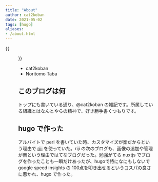 ```yaml
---
title: "About"
author: cat2koban
date: 2021-05-02
tags: [hugo]
aliases:
- /about.html
---
```


{{<figure class="center" src="https://i.imgur.com/mqSZ50J.jpg" width="260px" height="260px" >}}

- cat2koban
- Noritomo Taba

## このブログは何
トップにも書いている通り、@cat2koban の雑記です。所属している組織とはなんとやらの精神で、好き勝手書くつもりです。

## hugo で作った
アルバイトで perl を書いていた時、カスタマイズが楽だからという理由で [riji](https://github.com/Songmu/p5-Riji) を使っていた。riji の次のブログも、画像の追加や管理が楽という理由ではてなブログだった。勉強がてら nuxtjs でブログを作ったことも一瞬だけあったが、hugoで特になにもしないで google speed insights の 100点を叩き出せるというコスパの良さに惹かれ、hugo で作った。


